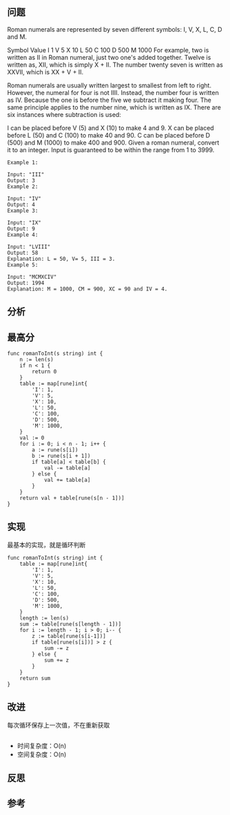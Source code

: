 ## 问题
Roman numerals are represented by seven different symbols: I, V, X, L, C, D and M.

Symbol       Value
I             1
V             5
X             10
L             50
C             100
D             500
M             1000
For example, two is written as II in Roman numeral, just two one's added together. Twelve is written as, XII, which is simply X + II. The number twenty seven is written as XXVII, which is XX + V + II.

Roman numerals are usually written largest to smallest from left to right. However, the numeral for four is not IIII. Instead, the number four is written as IV. Because the one is before the five we subtract it making four. The same principle applies to the number nine, which is written as IX. There are six instances where subtraction is used:

I can be placed before V (5) and X (10) to make 4 and 9. 
X can be placed before L (50) and C (100) to make 40 and 90. 
C can be placed before D (500) and M (1000) to make 400 and 900.
Given a roman numeral, convert it to an integer. Input is guaranteed to be within the range from 1 to 3999.

```
Example 1:

Input: "III"
Output: 3
Example 2:

Input: "IV"
Output: 4
Example 3:

Input: "IX"
Output: 9
Example 4:

Input: "LVIII"
Output: 58
Explanation: L = 50, V= 5, III = 3.
Example 5:

Input: "MCMXCIV"
Output: 1994
Explanation: M = 1000, CM = 900, XC = 90 and IV = 4.
```

## 分析


## 最高分

```golang
func romanToInt(s string) int {
    n := len(s)
    if n < 1 {
        return 0
    }
    table := map[rune]int{
        'I': 1,
        'V': 5,
        'X': 10,
        'L': 50,
        'C': 100,
        'D': 500,
        'M': 1000,
    }
    val := 0
    for i := 0; i < n - 1; i++ {
        a := rune(s[i])
        b := rune(s[i + 1])
        if table[a] < table[b] {
            val -= table[a]
        } else {
            val += table[a]
        }
    }
    return val + table[rune(s[n - 1])]
}
```

## 实现
最基本的实现，就是循环判断
```golang
func romanToInt(s string) int {
    table := map[rune]int{
        'I': 1,
        'V': 5,
        'X': 10,
        'L': 50,
        'C': 100,
        'D': 500,
        'M': 1000,
    }
    length := len(s)
    sum := table[rune(s[length - 1])]
    for i := length - 1; i > 0; i-- {
        z := table[rune(s[i-1])]
        if table[rune(s[i])] > z {
            sum -= z
        } else {
            sum += z
        }
    }
    return sum
}
```

## 改进
每次循环保存上一次值，不在重新获取
```golang

```
* 时间复杂度：O(n)
* 空间复杂度：O(n)

## 反思

## 参考